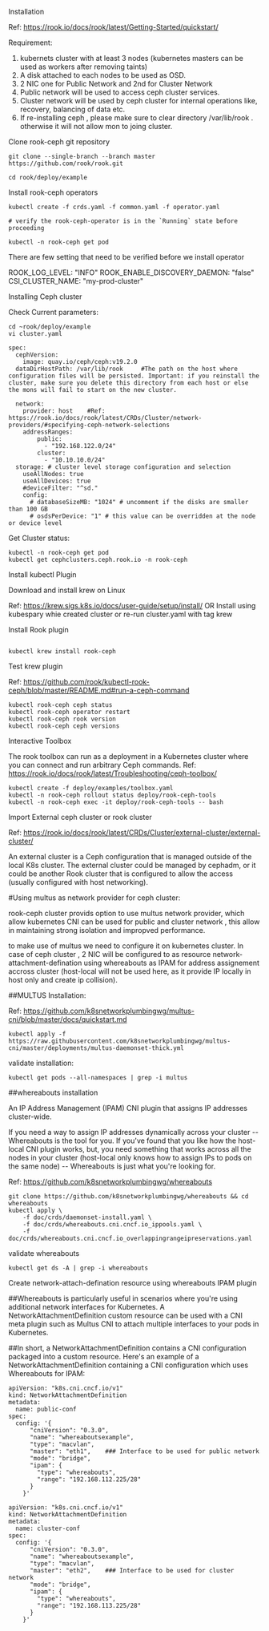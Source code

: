 Installation

Ref: https://rook.io/docs/rook/latest/Getting-Started/quickstart/



Requirement: 

1. kubernets cluster with at least 3 nodes (kubernetes masters can be used as workers after removing taints)
2. A disk  attached to each nodes to be used as OSD. 
3. 2 NIC one for Public Network and 2nd for Cluster Network
4. Public network will be used to access ceph cluster services.
5. Cluster network will be used by ceph cluster for internal operations like, recovery, balancing of data etc.
6. If re-installing ceph , please make sure to clear directory /var/lib/rook . otherwise it will not allow mon to joing cluster.


Clone rook-ceph git repository

```
git clone --single-branch --branch master https://github.com/rook/rook.git

cd rook/deploy/example
```

Install rook-ceph operators

```
kubectl create -f crds.yaml -f common.yaml -f operator.yaml

# verify the rook-ceph-operator is in the `Running` state before proceeding

kubectl -n rook-ceph get pod
```

There are few setting that need to be verified before we install operator 

ROOK_LOG_LEVEL: "INFO"
ROOK_ENABLE_DISCOVERY_DAEMON: "false"
CSI_CLUSTER_NAME: "my-prod-cluster"



Installing Ceph cluster

Check Current parameters:

```
cd ~rook/deploy/example
vi cluster.yaml

```

```
spec:
  cephVersion: 
    image: quay.io/ceph/ceph:v19.2.0
  dataDirHostPath: /var/lib/rook     #The path on the host where configuration files will be persisted. Important: if you reinstall the cluster, make sure you delete this directory from each host or else the mons will fail to start on the new cluster.

  network:
    provider: host    #Ref: https://rook.io/docs/rook/latest/CRDs/Cluster/network-providers/#specifying-ceph-network-selections
    addressRanges:
        public:
          - "192.168.122.0/24"
        cluster:
          - "10.10.10.0/24"
  storage: # cluster level storage configuration and selection
    useAllNodes: true
    useAllDevices: true   
    #deviceFilter: "^sd."     
    config:
      # databaseSizeMB: "1024" # uncomment if the disks are smaller than 100 GB
      # osdsPerDevice: "1" # this value can be overridden at the node or device level
```

Get Cluster status:
```
kubectl -n rook-ceph get pod
kubectl get cephclusters.ceph.rook.io -n rook-ceph
```

Install kubectl Plugin

Download and install krew on Linux


Ref: https://krew.sigs.k8s.io/docs/user-guide/setup/install/  OR Install using kubespary whie created cluster or re-run cluster.yaml with tag krew

Install Rook plugin

```

kubectl krew install rook-ceph

```

Test krew plugin 

Ref: https://github.com/rook/kubectl-rook-ceph/blob/master/README.md#run-a-ceph-command

```
kubectl rook-ceph ceph status
kubectl rook-ceph operator restart
kubectl rook-ceph rook version
kubectl rook-ceph ceph versions
```


Interactive Toolbox

The rook toolbox can run as a deployment in a Kubernetes cluster where you can connect and run arbitrary Ceph commands.
Ref: https://rook.io/docs/rook/latest/Troubleshooting/ceph-toolbox/

```
kubectl create -f deploy/examples/toolbox.yaml
kubectl -n rook-ceph rollout status deploy/rook-ceph-tools
kubectl -n rook-ceph exec -it deploy/rook-ceph-tools -- bash
```


Import External ceph cluster or rook cluster 

Ref: https://rook.io/docs/rook/latest/CRDs/Cluster/external-cluster/external-cluster/

An external cluster is a Ceph configuration that is managed outside of the local K8s cluster. The external cluster could be managed by cephadm, or it could be another Rook cluster that is configured to allow the access (usually configured with host networking).




#Using multus as network provider for ceph cluster:

rook-ceph cluster provids option to use multus network provider, which allow kubernetes  CNI can be used for public and cluster network , this allow in maintaining strong isolation and impropved performance.

to make use of multus we need to configure it on kubernetes cluster. In case of ceph cluster , 2 NIC will be configured to as resource network-attachment-defination using whereabouts as IPAM for address assignement accross cluster (host-local will not be used here, as it provide IP locally in host only and  create ip collision).

##MULTUS Installation:

Ref: https://github.com/k8snetworkplumbingwg/multus-cni/blob/master/docs/quickstart.md

```
kubectl apply -f https://raw.githubusercontent.com/k8snetworkplumbingwg/multus-cni/master/deployments/multus-daemonset-thick.yml
```

validate installation:

```
kubectl get pods --all-namespaces | grep -i multus
```

##whereabouts installation

An IP Address Management (IPAM) CNI plugin that assigns IP addresses cluster-wide.

If you need a way to assign IP addresses dynamically across your cluster -- Whereabouts is the tool for you. If you've found that you like how the host-local CNI plugin works, but, you need something that works across all the nodes in your cluster (host-local only knows how to assign IPs to pods on the same node) -- Whereabouts is just what you're looking for.

Ref: https://github.com/k8snetworkplumbingwg/whereabouts

```
git clone https://github.com/k8snetworkplumbingwg/whereabouts && cd whereabouts
kubectl apply \
    -f doc/crds/daemonset-install.yaml \
    -f doc/crds/whereabouts.cni.cncf.io_ippools.yaml \
    -f doc/crds/whereabouts.cni.cncf.io_overlappingrangeipreservations.yaml
```
validate whereabouts 

```
kubectl get ds -A | grep -i whereabouts
```
Create network-attach-defination resource using whereabouts IPAM plugin

##Whereabouts is particularly useful in scenarios where you're using additional network interfaces for Kubernetes. A NetworkAttachmentDefinition custom resource can be used with a CNI meta plugin such as Multus CNI to attach multiple interfaces to your pods in Kubernetes.

##In short, a NetworkAttachmentDefinition contains a CNI configuration packaged into a custom resource. Here's an example of a NetworkAttachmentDefinition containing a CNI configuration which uses Whereabouts for IPAM:

```
apiVersion: "k8s.cni.cncf.io/v1"
kind: NetworkAttachmentDefinition
metadata:
  name: public-conf
spec:
  config: '{
      "cniVersion": "0.3.0",
      "name": "whereaboutsexample",
      "type": "macvlan",
      "master": "eth1",    ### Interface to be used for public network
      "mode": "bridge",
      "ipam": {
        "type": "whereabouts",
        "range": "192.168.112.225/28"
      }
    }'
```


```
apiVersion: "k8s.cni.cncf.io/v1"
kind: NetworkAttachmentDefinition
metadata:
  name: cluster-conf
spec:
  config: '{
      "cniVersion": "0.3.0",
      "name": "whereaboutsexample",
      "type": "macvlan",
      "master": "eth2",    ### Interface to be used for cluster network
      "mode": "bridge",
      "ipam": {
        "type": "whereabouts",
        "range": "192.168.113.225/28"
      }
    }'
```


